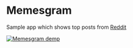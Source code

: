 # Memesgram
Sample app which shows top posts from [Reddit](https://www.reddit.com)

<a href="https://github.com/isavynskyi/Memesgram/blob/master/demo.gif"><img src="https://github.com/isavynskyi/Memesgram/blob/master/demo.gif" title="Memesgram demp"/></a>
